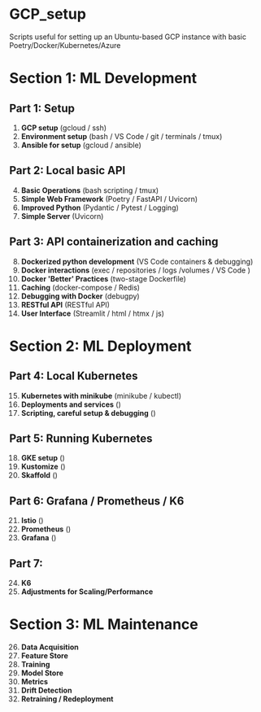 # GCP_setup
Scripts useful for setting up an Ubuntu-based GCP instance with basic Poetry/Docker/Kubernetes/Azure

# Section 1: ML Development

## Part 1: Setup
1. **GCP setup** (gcloud / ssh)
2. **Environment setup** (bash / VS Code / git / terminals / tmux)
3. **Ansible for setup** (gcloud / ansible)

## Part 2: Local basic API
4. **Basic Operations** (bash scripting / tmux)
5. **Simple Web Framework** (Poetry / FastAPI / Uvicorn)
6. **Improved Python** (Pydantic / Pytest / Logging)
7. **Simple Server** (Uvicorn)

## Part 3: API containerization and caching
8. **Dockerized python development** (VS Code containers & debugging)
9. **Docker interactions** (exec / repositories / logs /volumes / VS Code )
10. **Docker 'Better' Practices** (two-stage Dockerfile)
11. **Caching** (docker-compose / Redis)
12. **Debugging with Docker** (debugpy)
13. **RESTful API** (RESTful API)
14. **User Interface** (Streamlit / html / htmx / js)

# Section 2: ML Deployment

## Part 4: Local Kubernetes
15. **Kubernetes with minikube** (minikube / kubectl)
16. **Deployments and services** ()
17. **Scripting, careful setup & debugging** ()

## Part 5: Running Kubernetes
18. **GKE setup** ()
19. **Kustomize** ()
20. **Skaffold** ()

## Part 6: Grafana / Prometheus / K6
21. **Istio** ()
22. **Prometheus** ()
23. **Grafana** ()

## Part 7: 
24. **K6**
25. **Adjustments for Scaling/Performance**

# Section 3: ML Maintenance

26. **Data Acquisition**
27. **Feature Store**
28. **Training**
29. **Model Store**
30. **Metrics**
31. **Drift Detection**
32. **Retraining / Redeployment**